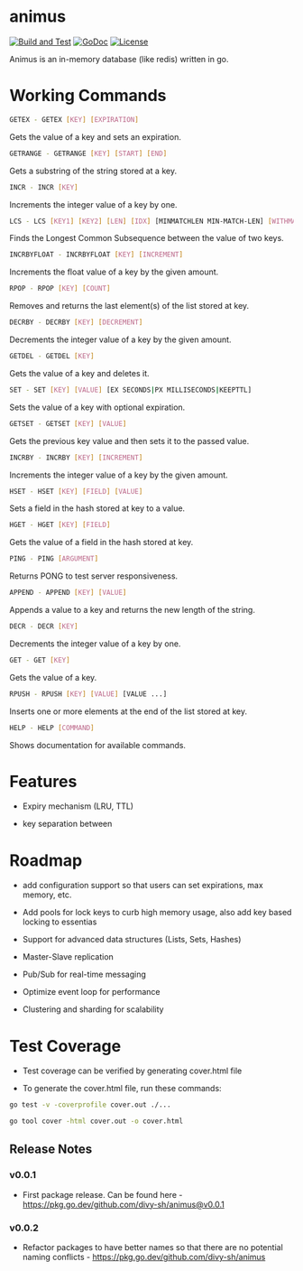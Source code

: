 # animus
[![Build and Test](https://github.com/divy-sh/animus/actions/workflows/go.yml/badge.svg)](https://github.com/divy-sh/animus/actions/workflows/go.yml)
[![GoDoc](http://img.shields.io/badge/go-documentation-blue.svg?style=flat-square)](https://godoc.org/github.com/divy-sh/animus)
[![License](https://img.shields.io/badge/License-GNU20GPL-blue?style=flat-square)](https://raw.githubusercontent.com/divy-sh/animus/master/LICENSE)

Animus is an in-memory database (like redis) written in go. 

# Working Commands
```bash
GETEX - GETEX [KEY] [EXPIRATION]
```
Gets the value of a key and sets an expiration.
```bash
GETRANGE - GETRANGE [KEY] [START] [END]
```
Gets a substring of the string stored at a key.
```bash
INCR - INCR [KEY]
```
Increments the integer value of a key by one.
```bash
LCS - LCS [KEY1] [KEY2] [LEN] [IDX] [MINMATCHLEN MIN-MATCH-LEN] [WITHMATCHLEN]
```
Finds the Longest Common Subsequence between the value of two keys.
```bash
INCRBYFLOAT - INCRBYFLOAT [KEY] [INCREMENT]
```
Increments the float value of a key by the given amount.
```bash
RPOP - RPOP [KEY] [COUNT]
```
Removes and returns the last element(s) of the list stored at key.
```bash
DECRBY - DECRBY [KEY] [DECREMENT]
```
Decrements the integer value of a key by the given amount.
```bash
GETDEL - GETDEL [KEY]
```
Gets the value of a key and deletes it.
```bash
SET - SET [KEY] [VALUE] [EX SECONDS|PX MILLISECONDS|KEEPTTL]
```
Sets the value of a key with optional expiration.
```bash
GETSET - GETSET [KEY] [VALUE]
```
Gets the previous key value and then sets it to the passed value.
```bash
INCRBY - INCRBY [KEY] [INCREMENT]
```
Increments the integer value of a key by the given amount.
```bash
HSET - HSET [KEY] [FIELD] [VALUE]
```
Sets a field in the hash stored at key to a value.
```bash
HGET - HGET [KEY] [FIELD]
```
Gets the value of a field in the hash stored at key.
```bash
PING - PING [ARGUMENT]
```
Returns PONG to test server responsiveness.
```bash
APPEND - APPEND [KEY] [VALUE]
```
Appends a value to a key and returns the new length of the string.
```bash
DECR - DECR [KEY]
```
Decrements the integer value of a key by one.
```bash
GET - GET [KEY]
```
Gets the value of a key.
```bash
RPUSH - RPUSH [KEY] [VALUE] [VALUE ...]
```
Inserts one or more elements at the end of the list stored at key.
```bash
HELP - HELP [COMMAND]
```
Shows documentation for available commands.


# Features

- Expiry mechanism (LRU, TTL)

- key separation between 

# Roadmap

- add configuration support so that users can set expirations, max memory, etc.

- Add pools for lock keys to curb high memory usage, also add key based locking to essentias

- Support for advanced data structures (Lists, Sets, Hashes)

- Master-Slave replication

- Pub/Sub for real-time messaging

- Optimize event loop for performance

- Clustering and sharding for scalability

# Test Coverage
- Test coverage can be verified by generating cover.html file

- To generate the cover.html file, run these commands:
```bash
go test -v -coverprofile cover.out ./...
```
```bash
go tool cover -html cover.out -o cover.html
```

## Release Notes

### v0.0.1

- First package release. Can be found here - https://pkg.go.dev/github.com/divy-sh/animus@v0.0.1

### v0.0.2
- Refactor packages to have better names so that there are no potential naming conflicts - https://pkg.go.dev/github.com/divy-sh/animus